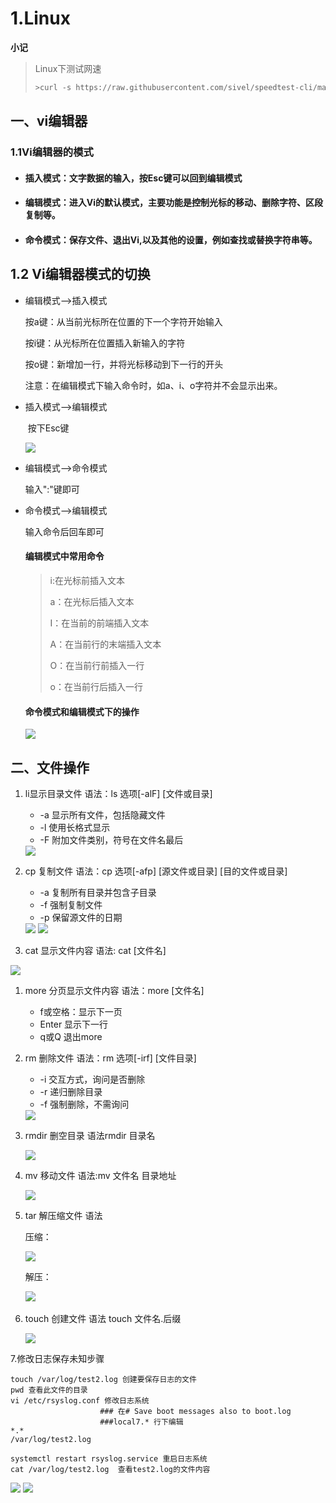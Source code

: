 # 1.Linux

**小记**

>Linux下测试网速
>
>```python
>>curl -s https://raw.githubusercontent.com/sivel/speedtest-cli/master/speedtest.py | python
>```

## 一、vi编辑器

### 1.1Vi编辑器的模式

* ####  插入模式：文字数据的输入，按Esc键可以回到编辑模式

* #### 编辑模式：进入Vi的默认模式，主要功能是控制光标的移动、删除字符、区段复制等。

* ####  命令模式：保存文件、退出Vi,以及其他的设置，例如查找或替换字符串等。

## 1.2 Vi编辑器模式的切换

- 编辑模式-->插入模式

  按a键：从当前光标所在位置的下一个字符开始输入

  按i键：从光标所在位置插入新输入的字符

  按o键：新增加一行，并将光标移动到下一行的开头

  注意：在编辑模式下输入命令时，如a、i、o字符并不会显示出来。

  

- 插入模式-->编辑模式

  ​	按下Esc键

  <img src="Linux%E5%9F%BA%E7%A1%80_imgs/Linux%E5%9F%BA%E7%A1%80image-20201219144839599.png"/>

- 编辑模式-->命令模式

  输入":"键即可

- 命令模式-->编辑模式

  输入命令后回车即可

  #### 编辑模式中常用命令

  >i:在光标前插入文本
  >
  >a：在光标后插入文本
  >
  >I：在当前的前端插入文本
  >
  >A：在当前行的末端插入文本
  >
  >O：在当前行前插入一行
  >
  >o：在当前行后插入一行

  #### 命令模式和编辑模式下的操作

  <img src="Linux%E5%9F%BA%E7%A1%80_imgs/image-20201219145615577.png"/>

## 二、文件操作

1. li显示目录文件  语法：ls 选项[-alF] [文件或目录]

   * -a 显示所有文件，包括隐藏文件
   * -l 使用长格式显示
   * -F 附加文件类别，符号在文件名最后

   <img src="Linux%E5%9F%BA%E7%A1%80_imgs/image-20210110135615077.png"/>

2. cp 复制文件 语法：cp  选项[-afp] [源文件或目录] [目的文件或目录]

   * -a 复制所有目录并包含子目录
   * -f 强制复制文件
   * -p 保留源文件的日期

   <img src="Linux%E5%9F%BA%E7%A1%80_imgs/image-20210110135811752.png"/>

   <img src="Linux%E5%9F%BA%E7%A1%80_imgs/image-20210110140404827.png"/>

3. cat 显示文件内容 语法: cat [文件名]

<img src="Linux%E5%9F%BA%E7%A1%80_imgs/image-20210110135855215.png"/>

1. more 分页显示文件内容 语法：more [文件名]

   * f或空格：显示下一页
   * Enter 显示下一行
   * q或Q 退出more

2. rm 删除文件 语法：rm 选项[-irf] [文件目录]

   * -i 交互方式，询问是否删除
   * -r 递归删除目录
   * -f 强制删除，不需询问

   <img src="Linux%E5%9F%BA%E7%A1%80_imgs/image-20210110140003294.png"/>

3. rmdir 删空目录 语法rmdir 目录名

   <img src="Linux%E5%9F%BA%E7%A1%80_imgs/image-20210110144648731.png"/>

4. mv 移动文件 语法:mv 文件名 目录地址

   <img src="Linux%E5%9F%BA%E7%A1%80_imgs/image-20210110144840955.png"/>

5. tar 解压缩文件 语法

   压缩：

   <img src="Linux%E5%9F%BA%E7%A1%80_imgs/image-20210110145202459.png"/>

   解压：

   ​	           <img src="Linux%E5%9F%BA%E7%A1%80_imgs/image-20210110145243347.png"/>

6. touch 创建文件 语法 touch 文件名.后缀

   <img src="Linux%E5%9F%BA%E7%A1%80_imgs/image-20210110145413167.png"/>

7.修改日志保存未知步骤

```linux
touch /var/log/test2.log 创建要保存日志的文件
pwd 查看此文件的目录
vi /etc/rsyslog.conf 修改日志系统
					### 在# Save boot messages also to boot.log
					###local7.* 行下编辑
*.*														/var/log/test2.log

systemctl restart rsyslog.service 重启日志系统
cat /var/log/test2.log  查看test2.log的文件内容

```

<img src="Linux%E5%9F%BA%E7%A1%80_imgs/image-20210110151224600.png"/>

<img src="Linux%E5%9F%BA%E7%A1%80_imgs/image-20210110151059479.png"/>















